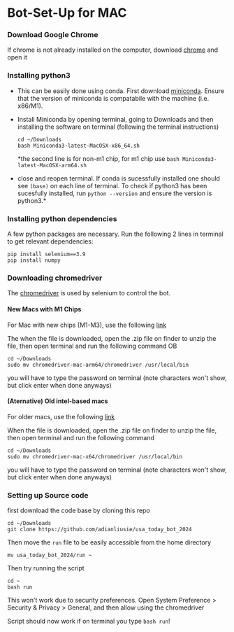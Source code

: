 # Bot-Set-Up for MAC

### Download Google Chrome
If chrome is not already installed on the computer, download [chrome](https://www.google.com/intl/en_us/chrome/) and open it 

### Installing python3
- This can be easily done using conda. First download [miniconda](https://docs.conda.io/en/latest/miniconda.html). Ensure that the version of miniconda is compatabile with the machine (i.e. x86/M1).

- Install Miniconda by opening terminal, going to Downloads and then installing the software on terminal (following the terminal instructions)

  ```
  cd ~/Downloads
  bash Miniconda3-latest-MacOSX-x86_64.sh 
  ```  
  *the second line is for non-m1 chip, for m1 chip use ```bash Miniconda3-latest-MacOSX-arm64.sh ```

- close and reopen terminal. If conda is sucessfully installed one should see ```(base)``` on each line of terminal. To check if python3 has been sucesfully installed, run ```python --version``` and ensure the version is python3.*

### Installing python dependencies
A few python packages are necessary. Run the following 2 lines in terminal to get relevant dependencies:

```
pip install selenium==3.9
pip install numpy
```

### Downloading chromedriver


The [chromedriver](https://googlechromelabs.github.io/chrome-for-testing/#stable) is used by selenium to control the bot. 

#### New Macs with M1 Chips
For Mac with new chips (M1-M3), use the following [link](https://storage.googleapis.com/chrome-for-testing-public/125.0.6422.141/mac-arm64/chromedriver-mac-arm64.zip)

The when the file is downloaded, open the .zip file on finder to unzip the file, then open terminal and run the following command 
OB

```
cd ~/Downloads
sudo mv chromedriver-mac-arm64/chromedriver /usr/local/bin
```

you will have to type the password on terminal (note characters won't show, but click enter when done anyways)

#### (Aternative) Old intel-based macs 
For older macs, use the following [link](https://storage.googleapis.com/chrome-for-testing-public/125.0.6422.141/mac-x64/chromedriver-mac-x64.zip)

When the file is downloaded, open the .zip file on finder to unzip the file, then open terminal and run the following command

```
cd ~/Downloads
sudo mv chromedriver-mac-x64/chromedriver /usr/local/bin 
```

you will have to type the password on terminal (note characters won't show, but click enter when done anyways)

### Setting up Source code
first download the code base by cloning this repo

``` 
cd ~/Downloads
git clone https://github.com/adianliusie/usa_today_bot_2024
```

Then move the `run` file to be easily accessible from the home directory
``` 
mv usa_today_bot_2024/run ~
```

Then try running the script
```
cd ~
bash run
```

This won't work due to security preferences. Open System Preference > Security & Privacy > General, and then allow using the chromedriver

Script should now work if on terminal you type ```bash run```!



